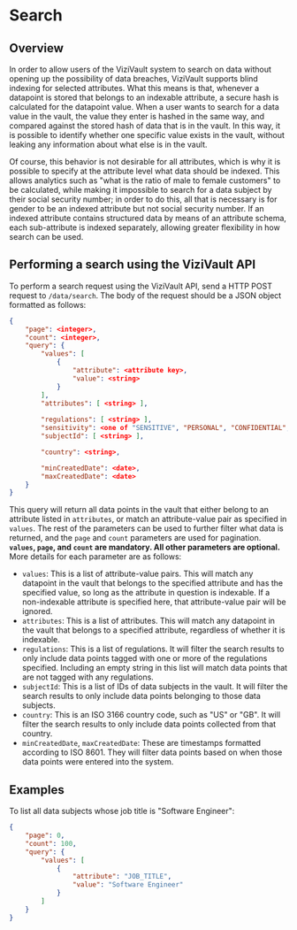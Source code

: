 # Search
## Overview
In order to allow users of the ViziVault system to search on data without opening up the possibility of data breaches, ViziVault supports blind indexing for selected attributes. What this means is that, whenever a datapoint is stored that belongs to an indexable attribute, a secure hash is calculated for the datapoint value. When a user wants to search for a data value in the vault, the value they enter is hashed in the same way, and compared against the stored hash of data that is in the vault. In this way, it is possible to identify whether one specific value exists in the vault, without leaking any information about what else is in the vault.

Of course, this behavior is not desirable for all attributes, which is why it is possible to specify at the attribute level what data should be indexed. This allows analytics such as "what is the ratio of male to female customers" to be calculated, while making it impossible to search for a data subject by their social security number; in order to do this, all that is necessary is for gender to be an indexed attribute but not social security number. If an indexed attribute contains structured data by means of an attribute schema, each sub-attribute is indexed separately, allowing greater flexibility in how search can be used.

## Performing a search using the ViziVault API
To perform a search request using the ViziVault API, send a HTTP POST request to `/data/search`. The body of the request should be a JSON object formatted as follows:
```json
{
    "page": <integer>,
    "count": <integer>,
    "query": {
        "values": [
            {
                "attribute": <attribute key>,
                "value": <string>
            }
        ],
        "attributes": [ <string> ],
        
        "regulations": [ <string> ],
        "sensitivity": <one of "SENSITIVE", "PERSONAL", "CONFIDENTIAL", or "NORMAL">,
        "subjectId": [ <string> ],

        "country": <string>,

        "minCreatedDate": <date>,
        "maxCreatedDate": <date>
    }
}
```
This query will return all data points in the vault that either belong to an attribute listed in `attributes`, or match an attribute-value pair as specified in `values`. The rest of the parameters can be used to further filter what data is returned, and the `page` and `count` parameters are used for pagination. **`values`, `page`, and `count` are mandatory. All other parameters are optional.** More details for each parameter are as follows:

 - `values`: This is a list of attribute-value pairs. This will match any datapoint in the vault that belongs to the specified attribute and has the specified value, so long as the attribute in question is indexable. If a non-indexable attribute is specified here, that attribute-value pair will be ignored.
 - `attributes`: This is a list of attributes. This will match any datapoint in the vault that belongs to a specified attribute, regardless of whether it is indexable.
 - `regulations`: This is a list of regulations. It will filter the search results to only include data points tagged with one or more of the regulations specified. Including an empty string in this list will match data points that are not tagged with any regulations.
 - `subjectId`: This is a list of IDs of data subjects in the vault. It will filter the search results to only include data points belonging to those data subjects.
 - `country`: This is an ISO 3166 country code, such as "US" or "GB". It will filter the search results to only include data points collected from that country.
 - `minCreatedDate`, `maxCreatedDate`: These are timestamps formatted according to ISO 8601. They will filter data points based on when those data points were entered into the system.

## Examples
To list all data subjects whose job title is "Software Engineer":
```json
{
    "page": 0,
    "count": 100,
    "query": {
        "values": [
            {
                "attribute": "JOB_TITLE",
                "value": "Software Engineer"
            }
        ]
    }
}
```

